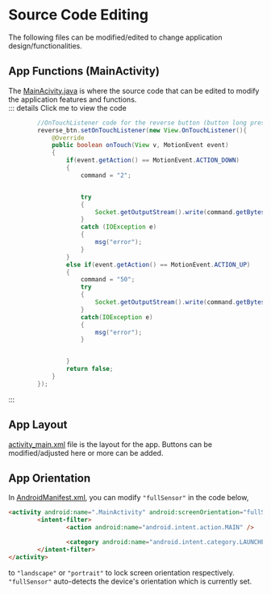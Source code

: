 # Source Code Editing
The following files can be modified/edited to change application design/functionalities.

## App Functions (MainActivity)
The [MainAcivity.java](/app/src/main/java/com/example/controlapp310/MainActivity.java/) is where the source code that can be edited to modify the application features and functions.  
::: details Click me to view the code
```java
        //OnTouchListener code for the reverse button (button long press)
        reverse_btn.setOnTouchListener(new View.OnTouchListener(){
            @Override
            public boolean onTouch(View v, MotionEvent event)
            {
                if(event.getAction() == MotionEvent.ACTION_DOWN)
                {
                    command = "2";


                    try
                    {
                        Socket.getOutputStream().write(command.getBytes());
                    }
                    catch (IOException e)
                    {
                        msg("error");
                    }
                }
                else if(event.getAction() == MotionEvent.ACTION_UP)
                {
                    command = "50";
                    try
                    {
                        Socket.getOutputStream().write(command.getBytes());
                    }
                    catch(IOException e)
                    {
                        msg("error");
                    }


                }
                return false;
            }
        });
```
:::
## App Layout
[activity_main.xml](/app/src/main/res/layout/activity_main.xml/) file is the layout for the app. Buttons can be modified/adjusted here or more can be added. 

## App Orientation
In [AndroidManifest.xml](/app/src/main/AndroidManifest.xml/), you can modify `"fullSensor"` in the code below, 

```html
<activity android:name=".MainActivity" android:screenOrientation="fullSensor">
        <intent-filter>
                <action android:name="android.intent.action.MAIN" />

                <category android:name="android.intent.category.LAUNCHER" />
        </intent-filter>
</activity>
  ```
  to `"landscape"` or `"portrait"` to lock screen orientation respectively. `"fullSensor"` auto-detects the device's orientation which is currently set.
